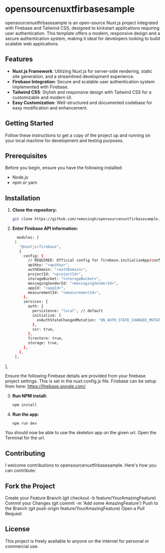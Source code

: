 # opensourcenuxtfirbasesample

opensourcenuxtfirbasesample is an open-source Nuxt.js project integrated with Firebase and Tailwind CSS, designed to kickstart applications requiring user authentication. This template offers a modern, responsive design and a secure authentication system, making it ideal for developers looking to build scalable web applications.

## Features

- **Nuxt.js Framework**: Utilizing Nuxt.js for server-side rendering, static site generation, and a streamlined development experience.
- **Firebase Integration**: Secure and scalable user authentication system implemented with Firebase.
- **Tailwind CSS**: Stylish and responsive design with Tailwind CSS for a customizable and modern UI.
- **Easy Customization**: Well-structured and documented codebase for easy modification and enhancement.

## Getting Started

Follow these instructions to get a copy of the project up and running on your local machine for development and testing purposes.

## Prerequisites

Before you begin, ensure you have the following installed:
- Node.js
- npm or yarn

## Installation

1. **Clone the repository:**
   ```bash
   git clone https://github.com/remosingh/opensourcenuxtfirbasesample.git

2. **Enter Firebase API information:**
   ```bash
     modules: [
    [
      "@nuxtjs/firebase",
      {
        config: {
          // REQUIRED: Official config for firebase.initializeApp(config):
          apiKey: "<apiKey>",
          authDomain: "<authDomain>",
          projectId: "<projectId>",
          storageBucket: "<storageBucket>",
          messagingSenderId: "<messagingSenderId>",
          appId: "<appId>",
          measurementId: "<measurementId>",
        },
        services: {
          auth: {
            persistence: "local", // default
            initialize: {
              onAuthStateChangedMutation: "ON_AUTH_STATE_CHANGED_MUTATION",
            },
            ssr: true,
          },
          firestore: true,
          storage: true,
        },
      },
    ],
  ],

Ensure the following Firebase details are provided from your firebase project settings. This is set in the nuxt.config.js file. Firebase can be setup from here: https://firebase.google.com/


3. **Run NPM install:**
   ```bash
   npm install

4. **Run the app:**
   ```bash
   npm run dev
   
You should now be able to use the skeleton app on the given url. Open the Terminal for the url.

## Contributing

I welcome contributions to opensourcenuxtfirbasesample. Here's how you can contribute:

## Fork the Project

Create your Feature Branch (git checkout -b feature/YourAmazingFeature)
Commit your Changes (git commit -m 'Add some AmazingFeature')
Push to the Branch (git push origin feature/YourAmazingFeature)
Open a Pull Request

## License

This project is freely  available to anyone on the internet for personal or commercial use.
